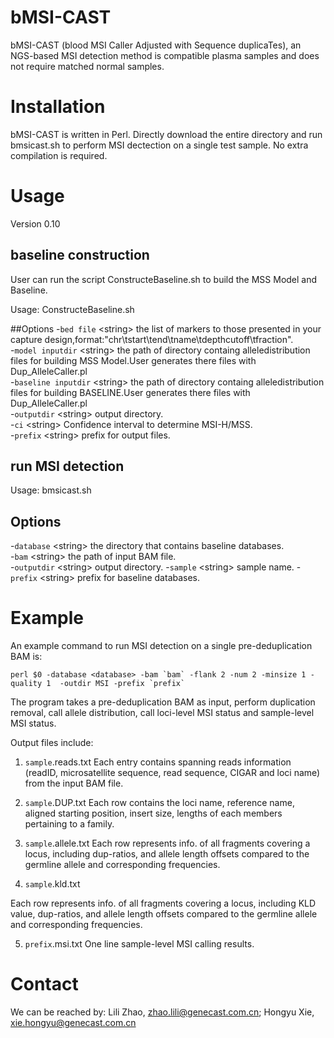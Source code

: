 # bMSI-CAST

bMSI-CAST (blood MSI Caller Adjusted with Sequence duplicaTes), an NGS-based  MSI detection method is compatible plasma samples and does not require matched normal samples.

# Installation
bMSI-CAST is written in Perl. Directly download the entire directory and run bmsicast.sh to perform MSI dectection on a single test sample. No extra compilation is required.

# Usage

Version 0.10
## baseline construction

User can run the script ConstructeBaseline.sh to build the MSS Model and Baseline.

Usage: ConstructeBaseline.sh <bed file> <model inputdir> <baseline inputdir> <outputdir> <ci> <prefix>

##Options
-`bed file` \<string\> the list of markers to those presented in your capture design,format:"chr\tstart\tend\tname\tdepthcutoff\tfraction".\
-`model inputdir` \<string\> the path of directory containg alleledistribution files for building MSS Model.User generates there files with Dup_AlleleCaller.pl\
-`baseline inputdir` \<string\> the path of directory containg alleledistribution files for building BASELINE.User generates there files with Dup_AlleleCaller.pl\
-`outputdir` \<string\> output directory. \
-`ci` \<string\>  Confidence interval to determine MSI-H/MSS.\
-`prefix` \<string\> prefix for output files.


## run MSI detection

Usage: bmsicast.sh <database> <bam>  <outputdir> <sample> <prefix>

## Options
-`database` \<string\> the directory that contains baseline databases.  
-`bam` \<string\> the path of input BAM file.  
-`outputdir` \<string\> output directory.
-`sample` \<string\> sample name.
-`prefix` \<string\> prefix for baseline databases.  
 
# Example
An example command to run MSI detection on a single pre-deduplication BAM is:
```
perl $0 -database <database> -bam `bam` -flank 2 -num 2 -minsize 1 -quality 1  -outdir MSI -prefix `prefix`
```
The program takes a pre-deduplication BAM as input, perform duplication removal, call allele distribution, call loci-level MSI status and sample-level MSI status.

Output files include:
1. `sample`.reads.txt
Each entry contains spanning reads information (readID, microsatellite sequence, read sequence, CIGAR and loci name) from the input BAM file.
 
2. `sample`.DUP.txt
Each row contains the loci name, reference name, aligned starting position, insert size, lengths of each members pertaining to a family.

3. `sample`.allele.txt
Each row represents info. of all fragments covering a locus, including dup-ratios, and allele length offsets compared to the germline allele and corresponding frequencies.

4. `sample`.kld.txt

Each row represents info. of all fragments covering a locus, including KLD value, dup-ratios, and allele length offsets compared to the germline allele and corresponding frequencies.

5. `prefix`.msi.txt
One line sample-level MSI calling results.


# Contact
We can be reached by: Lili Zhao, zhao.lili@genecast.com.cn; Hongyu Xie, xie.hongyu@genecast.com.cn

